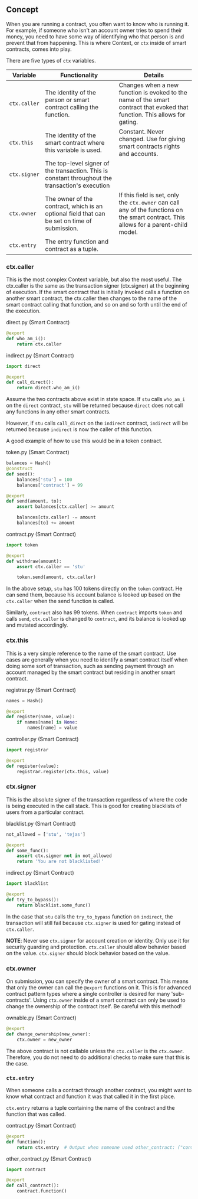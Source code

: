## Concept

When you are running a contract, you often want to know who is running it. For example, if someone who isn't an account owner tries to spend their money, you need to have some way of identifying who that person is and prevent that from happening. This is where Context, or `ctx` inside of smart contracts, comes into play.

There are five types of `ctx` variables.

| Variable  | Functionality                                           | Details                                                                                                                                                         |
|-----------|---------------------------------------------------------|-----------------------------------------------------------------------------------------------------------------------------------------------------------------|
| `ctx.caller` | The identity of the person or smart contract calling the function. | Changes when a new function is evoked to the name of the smart contract that evoked that function. This allows for gating.                                      |
| `ctx.this`  | The identity of the smart contract where this variable is used.    | Constant. Never changed. Use for giving smart contracts rights and accounts.                                                                                    |
| `ctx.signer` | The top-level signer of the transaction. This is constant throughout the transaction's execution |                                                                                                                                       |
| `ctx.owner`  | The owner of the contract, which is an optional field that can be set on time of submission. | If this field is set, only the `ctx.owner` can call any of the functions on the smart contract. This allows for a parent-child model. |
| `ctx.entry`  | The entry function and contract as a tuple. |                                                                                                                                       |

### ctx.caller

This is the most complex Context variable, but also the most useful. The ctx.caller is the same as the transaction signer (ctx.signer) at the beginning of execution. If the smart contract that is initially invoked calls a function on another smart contract, the ctx.caller then changes to the name of the smart contract calling that function, and so on and so forth until the end of the execution.

direct.py (Smart Contract)
```python
@export
def who_am_i():
    return ctx.caller
```

indirect.py (Smart Contract)
```python
import direct

@export
def call_direct():
    return direct.who_am_i()
```

Assume the two contracts above exist in state space. If `stu` calls `who_am_i` on the `direct` contract, `stu` will be returned because `direct` does not call any functions in any other smart contracts.

However, if `stu` calls `call_direct` on the `indirect` contract, `indirect` will be returned because `indirect` is now the caller of this function.

A good example of how to use this would be in a token contract.

token.py (Smart Contract)
```python
balances = Hash()
@construct
def seed():
    balances['stu'] = 100
    balances['contract'] = 99

@export
def send(amount, to):
    assert balances[ctx.caller] >= amount

    balances[ctx.caller] -= amount
    balances[to] += amount
```

contract.py (Smart Contract)
```python
import token

@export
def withdraw(amount):
    assert ctx.caller == 'stu'

    token.send(amount, ctx.caller)
```

In the above setup, `stu` has 100 tokens directly on the `token` contract. He can send them, because his account balance is looked up based on the `ctx.caller` when the send function is called.

Similarly, `contract` also has 99 tokens. When `contract` imports `token` and calls `send`, `ctx.caller` is changed to `contract`, and its balance is looked up and mutated accordingly.

### ctx.this

This is a very simple reference to the name of the smart contract. Use cases are generally when you need to identify a smart contract itself when doing some sort of transaction, such as sending payment through an account managed by the smart contract but residing in another smart contract.

registrar.py (Smart Contract)
```python
names = Hash()

@export
def register(name, value):
    if names[name] is None:
        names[name] = value
```

controller.py (Smart Contract)
```python
import registrar

@export
def register(value):
    registrar.register(ctx.this, value)
```

### ctx.signer

This is the absolute signer of the transaction regardless of where the code is being executed in the call stack. This is good for creating blacklists of users from a particular contract.

blacklist.py (Smart Contract)
```python
not_allowed = ['stu', 'tejas']

@export
def some_func():
    assert ctx.signer not in not_allowed
    return 'You are not blacklisted!'
```

indirect.py (Smart Contract)
```python
import blacklist

@export
def try_to_bypass():
    return blacklist.some_func()
```

In the case that `stu` calls the `try_to_bypass` function on `indirect`, the transaction will still fail because `ctx.signer` is used for gating instead of `ctx.caller`.

__NOTE__: Never use `ctx.signer` for account creation or identity. Only use it for security guarding and protection. `ctx.caller` should allow behavior based on the value. `ctx.signer` should block behavior based on the value.

### ctx.owner

On submission, you can specify the owner of a smart contract. This means that only the owner can call the `@export` functions on it. This is for advanced contract pattern types where a single controller is desired for many 'sub-contracts'. Using `ctx.owner` inside of a smart contract can only be used to change the ownership of the contract itself. Be careful with this method!

ownable.py (Smart Contract)
```python
@export
def change_ownership(new_owner):
    ctx.owner = new_owner
```

The above contract is not callable unless the `ctx.caller` is the `ctx.owner`. Therefore, you do not need to do additional checks to make sure that this is the case.

### `ctx.entry`

When someone calls a contract through another contract, you might want to know what contract and function it was that called it in the first place.

`ctx.entry` returns a tuple containing the name of the contract and the function that was called.

contract.py (Smart Contract)
```python
@export
def function():
    return ctx.entry  # Output when someone used other_contract: ("contract","function")
```

other_contract.py (Smart Contract)
```python
import contract

@export
def call_contract():
    contract.function()
```
